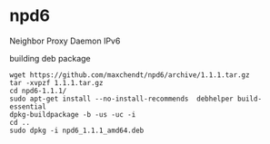 npd6
====

Neighbor Proxy Daemon IPv6


building deb package

    wget https://github.com/maxchendt/npd6/archive/1.1.1.tar.gz
    tar -xvpzf 1.1.1.tar.gz 
    cd npd6-1.1.1/
    sudo apt-get install --no-install-recommends  debhelper build-essential
    dpkg-buildpackage -b -us -uc -i
    cd ..
    sudo dpkg -i npd6_1.1.1_amd64.deb 
